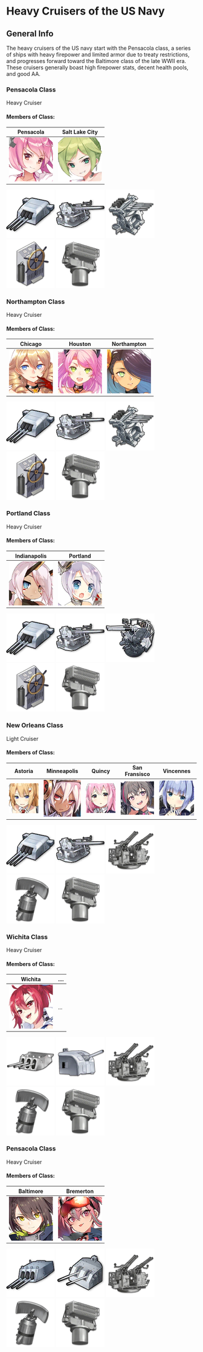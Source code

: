 # Heavy Cruisers of the US Navy

## General Info

The heavy cruisers of the US navy start with the Pensacola class, a series of ships with heavy firepower and limited armor due to treaty restrictions, and progresses forward toward the Baltimore class of the late WWII era. These cruisers generally boast high firepower stats, decent health pools, and good AA.

### Pensacola Class

Heavy Cruiser <br/>

#### Members of Class: <br/>
Pensacola | Salt Lake City
| ----- | ----- |
![Pensacola](/Icons/Ship/EagleUnion/Pensacola.png) | ![Salt Lake City](/Icons/Ship/EagleUnion/SaltLakeCity.png) <br/>

![8inMk13](/Icons/Equipment/Guns/CA/Triple8inMk13.png)
![Single5in38Mk21](/Icons/Equipment/Guns/DD/5in38Mk21.png)
![Quad28mm](/Icons/Equipment/AA/Quad1in.png)
![SteeringGear](/Icons/Equipment/Auxiliary/SteeringGear.png)
![FireControlRadar](/Icons/Equipment/Auxiliary/FireControlRadar.png) <br/>

### Northampton Class

Heavy Cruiser <br/>

#### Members of Class: <br/>
Chicago | Houston | Northampton
| ----- | ----- | ----- |
![Chicago](/Icons/Ship/EagleUnion/Chicago.png) | ![Houston](/Icons/Ship/EagleUnion/Houston.png) | ![Northampton](/Icons/Ship/EagleUnion/Northampton.png)  <br/>

![8inMk13](/Icons/Equipment/Guns/CA/Triple8inMk13.png)
![Single5in38Mk21](/Icons/Equipment/Guns/DD/5in38Mk21.png)
![Quad28mm](/Icons/Equipment/AA/Quad1in.png)
![SteeringGear](/Icons/Equipment/Auxiliary/SteeringGear.png)
![FireControlRadar](/Icons/Equipment/Auxiliary/FireControlRadar.png) <br/>

### Portland Class

Heavy Cruiser <br/>

#### Members of Class: <br/>
Indianapolis | Portland
| ----- | ----- |
![Indianapolis](/Icons/Ship/EagleUnion/Indianapolis.png) | ![Portland](/Icons/Ship/EagleUnion/Portland.png) <br/>

![8inMk13](/Icons/Equipment/Guns/CA/Triple8inMk13.png)
![Single5in38Mk21](/Icons/Equipment/Guns/DD/5in38Mk21.png)
![Quad40mmBofors](/Icons/Equipment/AA/Twin40mmUSN.png)
![SteeringGear](/Icons/Equipment/Auxiliary/SteeringGear.png)
![FireControlRadar](/Icons/Equipment/Auxiliary/FireControlRadar.png) <br/>

### New Orleans Class

Light Cruiser <br/>

#### Members of Class: <br/>
Astoria | Minneapolis | Quincy | San Fransisco | Vincennes
| ----- | ----- | ----- | ----- | ----- |
![Astoria](/Icons/Ship/EagleUnion/Astoria.png) | ![Minneapolis](/Icons/Ship/EagleUnion/Minneapolis.png) | ![Quincy](/Icons/Ship/EagleUnion/Quincy.png) | ![San Fransisco](/Icons/Ship/EagleUnion/San_Fransisco.png) | ![Vincennes](/Icons/Ship/EagleUnion/Vincennes.png) <br/>

![8inMk13](/Icons/Equipment/Guns/CA/Triple8inMk13.png)
![Single5in38Mk21](/Icons/Equipment/Guns/DD/5in38Mk21.png)
![Quad40mmBofors](/Icons/Equipment/AA/Quad40mmUSN.png)
![SGRadar](/Icons/Equipment/Auxiliary/SGRadar.png)
![FireControlRadar](/Icons/Equipment/Auxiliary/FireControlRadar.png) <br/>

### Wichita Class

Heavy Cruiser

#### Members of Class: <br/>
Wichita | ....
| ----- | ----- |
![Wichita](/Icons/Ship/EagleUnion/Wichita.png) |      ...        <br/>

![8inMk15](/Icons/Equipment/Guns/CA/Triple8inMk15.png)
![Single5in38](/Icons/Equipment/Guns/DD/5in38.png)
![Quad40mmBofors](/Icons/Equipment/AA/Quad40mmUSN.png)
![SGRadar](/Icons/Equipment/Auxiliary/SGRadar.png)
![FireControlRadar](/Icons/Equipment/Auxiliary/FireControlRadar.png) <br/>

### Pensacola Class

Heavy Cruiser <br/>

#### Members of Class: <br/>
Baltimore | Bremerton
| ----- | ----- |
![Baltimore](/Icons/Ship/EagleUnion/Baltimore.png) | ![Bremerton](/Icons/Ship/EagleUnion/Bremerton.png) <br/>

![8inMk15B](/Icons/Equipment/Guns/CA/Triple8inMk15B.png)
![5in38Mk32](/Icons/Equipment/Guns/DD/5in38Mk32.png)
![Quad40mmBofors](/Icons/Equipment/AA/Quad40mmUSN.png)
![SGRadar](/Icons/Equipment/Auxiliary/SGRadar.png)
![FireControlRadar](/Icons/Equipment/Auxiliary/FireControlRadar.png)  <br/>